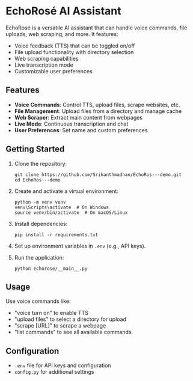 # EchoRosé AI Assistant

EchoRosé is a versatile AI assistant that can handle voice commands, file uploads, web scraping, and more. It features:

- Voice feedback (TTS) that can be toggled on/off
- File upload functionality with directory selection
- Web scraping capabilities
- Live transcription mode
- Customizable user preferences

## Features

- **Voice Commands**: Control TTS, upload files, scrape websites, etc.
- **File Management**: Upload files from a directory and manage cache
- **Web Scraper**: Extract main content from webpages
- **Live Mode**: Continuous transcription and chat
- **User Preferences**: Set name and custom preferences

## Getting Started

1. Clone the repository:
   ```
   git clone https://github.com/Srikanthmadhan/EchoRos---demo.git
   cd EchoRos---demo
   ```

2. Create and activate a virtual environment:
   ```
   python -m venv venv
   venv\Scripts\activate  # On Windows
   source venv/bin/activate  # On macOS/Linux
   ```

3. Install dependencies:
   ```
   pip install -r requirements.txt
   ```

4. Set up environment variables in `.env` (e.g., API keys).

5. Run the application:
   ```
   python echorose/__main__.py
   ```

## Usage

Use voice commands like:
- "voice turn on" to enable TTS
- "upload files" to select a directory for upload
- "scrape [URL]" to scrape a webpage
- "list commands" to see all available commands

## Configuration

- `.env` file for API keys and configuration
- `config.py` for additional settings
